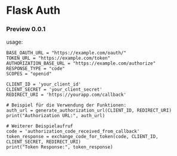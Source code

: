 # Flask Auth

### Preview 0.0.1

usage: 
 
    BASE_OAUTH_URL = "https://example.com/oauth/"
    TOKEN_URL = "https://example.com/token"
    AUTHORIZATION_BASE_URL = "https://example.com/authorize"
    RESPONSE_TYPE = "code"
    SCOPES = "openid"
    
    CLIENT_ID = 'your_client_id'
    CLIENT_SECRET = 'your_client_secret'
    REDIRECT_URI = 'https://yourapp.com/callback'

    # Beispiel für die Verwendung der Funktionen:
    auth_url = generate_authorization_url(CLIENT_ID, REDIRECT_URI)
    print("Authorization URL:", auth_url)

    # Weiterer Beispielaufruf
    code = 'authorization_code_received_from_callback'
    token_response = exchange_code_for_token(code, CLIENT_ID, CLIENT_SECRET, REDIRECT_URI)
    print("Token Response:", token_response)
